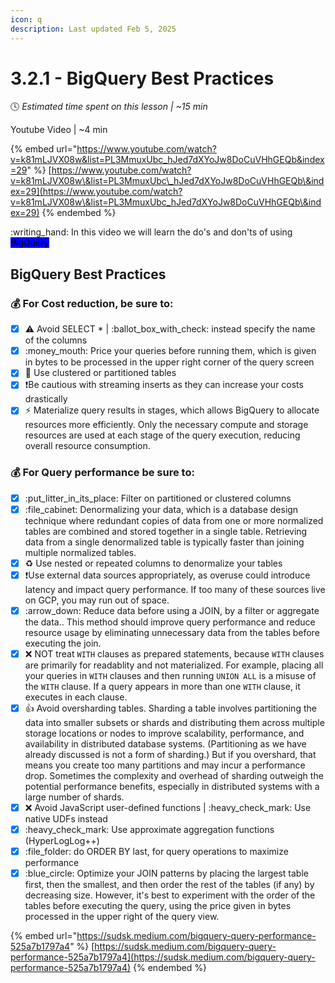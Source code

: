 ```yaml
---
icon: q
description: Last updated Feb 5, 2025
---
```


# 3.2.1 - BigQuery Best Practices

:clock4:  _Estimated time spent on this lesson | \~15 min_

Youtube Video | \~4 min

{% embed url="https://www.youtube.com/watch?v=k81mLJVX08w&list=PL3MmuxUbc_hJed7dXYoJw8DoCuVHhGEQb&index=29" %}
[https://www.youtube.com/watch?v=k81mLJVX08w\&list=PL3MmuxUbc\_hJed7dXYoJw8DoCuVHhGEQb\&index=29](https://www.youtube.com/watch?v=k81mLJVX08w\&list=PL3MmuxUbc_hJed7dXYoJw8DoCuVHhGEQb\&index=29)
{% endembed %}

:writing\_hand: In this video we will learn the do's and don'ts of using <mark style="background-color:blue;">BigQuery</mark>

## BigQuery Best Practices

### :moneybag: **For** **Cost** **reduction, be sure to:**

* [x] :warning: Avoid SELECT \* | :ballot\_box\_with\_check: instead specify the name of the columns
* [x] :money\_mouth: Price your queries before running them, which is given in bytes to be processed in the upper right corner of the query screen
* [x] :notebook: Use clustered or partitioned tables
* [x] :exclamation:Be cautious with streaming inserts as they can increase your costs drastically
* [x] :zap: Materialize query results in stages, which allows BigQuery to allocate resources more efficiently. Only the necessary compute and storage resources are used at each stage of the query execution, reducing overall resource consumption.

### :moneybag: **For** Query performance be sure t&#x6F;**:**

* [x] :put\_litter\_in\_its\_place: Filter on partitioned or clustered columns
* [x] :file\_cabinet: Denormalizing your data, which is a database design technique where redundant copies of data from one or more normalized tables are combined and stored together in a single table. Retrieving data from a single denormalized table is typically faster than joining multiple normalized tables.&#x20;
* [x] :recycle: Use nested or repeated columns to denormalize your tables
* [x] :exclamation:Use external data sources appropriately, as overuse could introduce latency and impact query performance. If too many of these sources live on GCP, you may run out of space.
* [x] :arrow\_down: Reduce data before using a JOIN, by a filter or aggregate the data.. This method should improve query performance and reduce resource usage by eliminating unnecessary data from the tables before executing the join.
* [x] :x: NOT treat `WITH` clauses as prepared statements, because `WITH`  clauses are primarily for readablity and not materialized. For example, placing all your queries in `WITH` clauses and then running `UNION ALL` is a misuse of the `WITH` clause. If a query appears in more than one `WITH` clause, it executes in each clause.
* [x] :thumbsup: Avoid oversharding tables. Sharding a table involves partitioning the data into smaller subsets or shards and distributing them across multiple storage locations or nodes to improve scalability, performance, and availability in distributed database systems. (Partitioning as we have already discussed is not a form of sharding.) But if you overshard, that means you create too many partitions and may incur a performance drop. Sometimes the complexity and overhead of sharding outweigh the potential performance benefits, especially in distributed systems with a large number of shards.
* [x] :x: Avoid JavaScript user-defined functions | :heavy\_check\_mark: Use native UDFs instead
* [x] :heavy\_check\_mark: Use approximate aggregation functions (HyperLogLog++)
* [x] :file\_folder: do ORDER BY last, for query operations to maximize performance
* [x] :blue\_circle: Optimize your JOIN patterns by placing the largest table first, then the smallest, and then order the rest of the tables (if any) by decreasing size. However, it's best to experiment with the order of the tables before executing the query, using the price given in bytes processed in the upper right of the query view.

{% embed url="https://sudsk.medium.com/bigquery-query-performance-525a7b1797a4" %}
[https://sudsk.medium.com/bigquery-query-performance-525a7b1797a4](https://sudsk.medium.com/bigquery-query-performance-525a7b1797a4)
{% endembed %}
